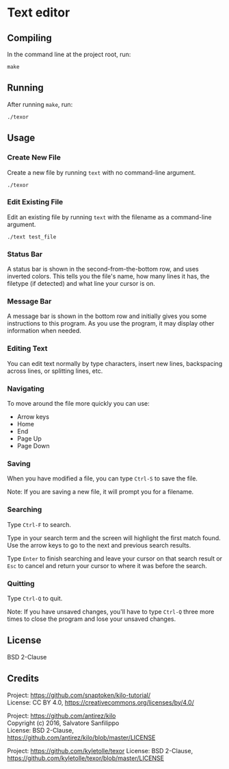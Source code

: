 # Text editor

## Compiling

In the command line at the project root, run:

```
make
```

## Running

After running `make`, run:

```
./texor
```

## Usage

### Create New File

Create a new file by running `text` with no command-line argument.

```
./texor
```

### Edit Existing File

Edit an existing file by running `text` with the filename as a command-line argument.

```
./text test_file
```

### Status Bar

A status bar is shown in the second-from-the-bottom row, and uses inverted colors. This tells you the file's name, how many lines it has, the filetype (if detected) and what line your cursor is on.

### Message Bar

A message bar is shown in the bottom row and initially gives you some instructions to this program. As you use the program, it may display other information when needed.

### Editing Text

You can edit text normally by type characters, insert new lines, backspacing across lines, or splitting lines, etc.

### Navigating

To move around the file more quickly you can use:

- Arrow keys
- Home
- End
- Page Up
- Page Down

### Saving

When you have modified a file, you can type `Ctrl-S` to save the file.

Note: If you are saving a new file, it will prompt you for a filename.

### Searching

Type `Ctrl-F` to search.

Type in your search term and the screen will highlight the first match found. Use the arrow keys to go to the next and previous search results.

Type `Enter` to finish searching and leave your cursor on that search result or `Esc` to cancel and return your cursor to where it was before the search.

### Quitting

Type `Ctrl-Q` to quit.

Note: If you have unsaved changes, you'll have to type `Ctrl-Q` three more times to close the program and lose your unsaved changes.

## License

BSD 2-Clause

## Credits

Project: https://github.com/snaptoken/kilo-tutorial/  
License: CC BY 4.0, https://creativecommons.org/licenses/by/4.0/

Project: https://github.com/antirez/kilo  
Copyright (c) 2016, Salvatore Sanfilippo <antirez at gmail dot com>  
License: BSD 2-Clause, https://github.com/antirez/kilo/blob/master/LICENSE

Project: https://github.com/kyletolle/texor
License: BSD 2-Clause, https://github.com/kyletolle/texor/blob/master/LICENSE
